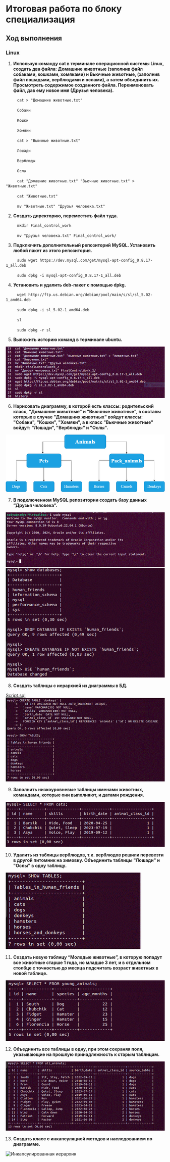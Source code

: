 # Итоговая работа по блоку специализация
## Ход выполнения
### Linux
1. **Используя команду cat в терминале операционной системы Linux, создать два файла: Домашние животные (заполнив файл собаками, кошками, хомяками) и Вьючные животные, (заполнив файл лошадьми, верблюдами и ослами), а затем объединить их. Просмотреть содержимое созданного файла. Переименовать файл, дав ему новое имя (Друзья человека).**
```
     cat > "Домашние животные.txt"

     Собаки

     Кошки

     Хомяки

     cat > "Вьючные животные.txt"

     Лошади

     Верблюды

     Ослы

     cat "Домашние животные.txt" "Вьючные животные.txt" > "Животные.txt"

     cat "Животные.txt"

     mv "Животные.txt" "Друзья человека.txt"
```
2. **Создать директорию, переместить файл туда.**
```
     mkdir Final_control_work

     mv "Друзья человека.txt" Final_control_work/
```
3. **Подключить дополнительный репозиторий MySQL. Установить любой пакет из этого репозитория.**
```
     sudo wget https://dev.mysql.com/get/mysql-apt-config_0.8.17-1_all.deb

     sudo dpkg -i mysql-apt-config_0.8.17-1_all.deb
```
4. **Установить и удалить deb-пакет с помощью dpkg.**
```
     wget http://ftp.us.debian.org/debian/pool/main/s/sl/sl_5.02-1_amd64.deb

     sudo dpkg -i sl_5.02-1_amd64.deb

     sl

     sudo dpkg -r sl
```
5. **Выложить историю команд в терминале ubuntu.**

![История команд](https://github.com/Svetlana00713/FinalControlWork_2/blob/master/Linux/Screens/5.png)

6. **Нарисовать диаграмму, в которой есть классы: родительский класс, "Домашние животные" и "Вьючные животные", в составы которых в случае "Домашних животных" войдут классы: "Собаки", "Кошки", "Хомяки", а в класс "Вьючные животные" войдут: "Лошади", "Верблюды" и "Ослы".**

![Human_friends](https://github.com/Svetlana00713/FinalControlWork_2/blob/master/Diagramm/Human_friends.png)

7. **В подключенном MySQL репозитории создать базу данных “Друзья человека”.**

![Вход в репозиторий](https://github.com/Svetlana00713/FinalControlWork_2/blob/master/MySQL/Screens/1.png)
![Создание БД](https://github.com/Svetlana00713/FinalControlWork_2/blob/master/MySQL/Screens/2.png)

8. **Создать таблицы с иерархией из диаграммы в БД.**

[Script.sql](https://github.com/Svetlana00713/FinalControlWork_2/blob/master/MySQL/Script.sql)
![Таблицы](https://github.com/Svetlana00713/FinalControlWork_2/blob/master/MySQL/Screens/3.png)

9. **Заполнить низкоуровневые таблицы именами животных, командами, которые они выполняют, и датами рождения.**

![Таблица "Pets"](https://github.com/Svetlana00713/FinalControlWork_2/blob/master/MySQL/Screens/4.png)

10. **Удалить из таблицы верблюдов, т.к. верблюдов решили перевезти в другой питомник на зимовку. Объединить таблицы "Лошади" и "Ослы" в одну таблицу.**

![Результат операции](https://github.com/Svetlana00713/FinalControlWork_2/blob/master/MySQL/Screens/5.png)

11. **Создать новую таблицу “Молодые животные”, в которую попадут все животные старше 1 года, но младше 3 лет, и в отдельном столбце с точностью до месяца подсчитать возраст животных в новой таблице.**

![Таблица young_animals и выборка из нее](https://github.com/Svetlana00713/FinalControlWork_2/blob/master/MySQL/Screens/6.png)

12. **Объединить все таблицы в одну, при этом сохраняя поля, указывающие на прошлую принадлежность к старым таблицам.**

![Объединенная таблица](https://github.com/Svetlana00713/FinalControlWork_2/blob/master/MySQL/Screens/7.png)

13. **Создать класс с инкапсуляцией методов и наследованием по диаграмме.**

![Инкапсулированная иерархия](https://github.com/Svetlana00713/FinalControlWork_2/commit/95ef753eaf26ec1e794dc96d568012f7468b7d36)







